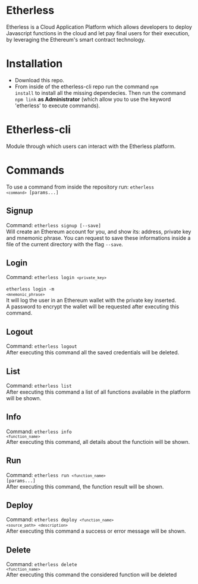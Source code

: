 # Etherless
Etherless is a Cloud Application Platform which allows developers to deploy Javascript functions in the cloud and let pay final users for their execution, by leveraging the Ethereum's smart contract technology.

# Installation 
- Download this repo.
- From inside of the etherless-cli repo run the command <code>npm install</code> to install all the missing dependecies. Then run the command <code>npm link</code> <b>as Administrator</b> (which allow you to use the keyword 'etherless' to execute commands).

# Etherless-cli
Module through which users can interact with the Etherless platform.

# Commands 
To use a command from inside the repository run: <code>etherless `<command>` [params...]</code>

## Signup 
Command: <code>etherless signup [--save]</code> <br/> 
Will create an Ethereum account for you, and show its: address, private key and mnemonic phrase. You can request to save these informations inside a file of the current directory with the flag <code>--save</code>.

## Login 
Command: <code>etherless login `<private_key>` </code> <br />
         <code>etherless login -m `<mnemonic_phrase>` </code> <br />
It will log the user in an Ethereum wallet with the private key inserted. <br>
A password to encrypt the wallet will be requested after executing this command.

## Logout 
Command: <code>etherless logout</code> <br />
After executing this command all the saved credentials will be deleted. 

## List 
Command: <code>etherless list</code> <br />
After executing this command a list of all functions available in the platform will be shown. 
  
## Info 
Command: <code>etherless info `<function_name>`</code> <br />
After executing this command, all details about the functioin will be shown. 
  
## Run 
Command: <code>etherless run `<function_name>` [params...]</code> <br />
After executing this command, the function result will be shown. 
  
## Deploy 
Command: <code>etherless deploy `<function_name>` `<source_path>` `<description>`</code> <br />
After executing this command a success or error message will be shown.
  
## Delete 
Command: <code>etherless delete `<function_name>`</code> <br />
After executing this command the considered function will be deleted 
  

